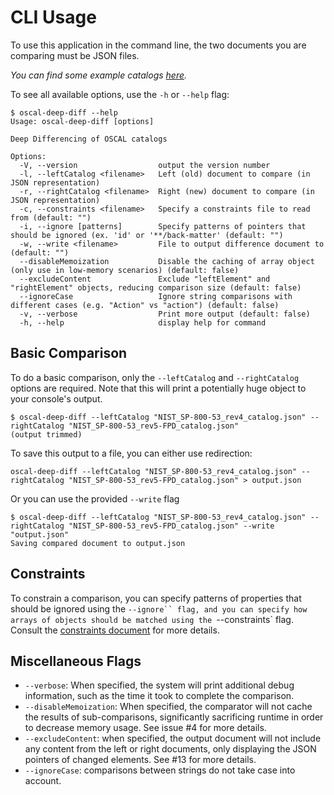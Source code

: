 # CLI Usage
To use this application in the command line, the two documents you are comparing must be JSON files.

*You can find some example catalogs [here](https://github.com/usnistgov/OSCAL/tree/master/content).*

To see all available options, use the `-h` or `--help` flag:
```
$ oscal-deep-diff --help
Usage: oscal-deep-diff [options]

Deep Differencing of OSCAL catalogs

Options:
  -V, --version                  output the version number
  -l, --leftCatalog <filename>   Left (old) document to compare (in JSON representation)
  -r, --rightCatalog <filename>  Right (new) document to compare (in JSON representation)
  -c, --constraints <filename>   Specify a constraints file to read from (default: "")
  -i, --ignore [patterns]        Specify patterns of pointers that should be ignored (ex. 'id' or '**/back-matter' (default: "")
  -w, --write <filename>         File to output difference document to (default: "")
  --disableMemoization           Disable the caching of array object (only use in low-memory scenarios) (default: false)
  --excludeContent               Exclude "leftElement" and "rightElement" objects, reducing comparison size (default: false)
  --ignoreCase                   Ignore string comparisons with different cases (e.g. "Action" vs "action") (default: false)
  -v, --verbose                  Print more output (default: false)
  -h, --help                     display help for command
```

## Basic Comparison

To do a basic comparison, only the `--leftCatalog` and `--rightCatalog` options are required. Note that this will print a potentially huge object to your console's output.
```
$ oscal-deep-diff --leftCatalog "NIST_SP-800-53_rev4_catalog.json" --rightCatalog "NIST_SP-800-53_rev5-FPD_catalog.json"
(output trimmed)
```
To save this output to a file, you can either use redirection:
```
oscal-deep-diff --leftCatalog "NIST_SP-800-53_rev4_catalog.json" --rightCatalog "NIST_SP-800-53_rev5-FPD_catalog.json" > output.json
```
Or you can use the provided `--write` flag
```
$ oscal-deep-diff --leftCatalog "NIST_SP-800-53_rev4_catalog.json" --rightCatalog "NIST_SP-800-53_rev5-FPD_catalog.json" --write "output.json"
Saving compared document to output.json
```

## Constraints

To constrain a comparison, you can specify patterns of properties that should be ignored using the `--ignore`` flag, and you can specify how arrays of objects should be matched using the `--constraints` flag. Consult the [constraints document](./constraints.md) for more details.

## Miscellaneous Flags

* `--verbose`: When specified, the system will print additional debug information, such as the time it took to complete the comparison.
* `--disableMemoization`: When specified, the comparator will not cache the results of sub-comparisons, significantly sacrificing runtime in order to decrease memory usage. See issue #4 for more details.
* `--excludeContent`: when specified, the output document will not include any content from the left or right documents, only displaying the JSON pointers of changed elements. See #13 for more details.
* `--ignoreCase`: comparisons between strings do not take case into account.
